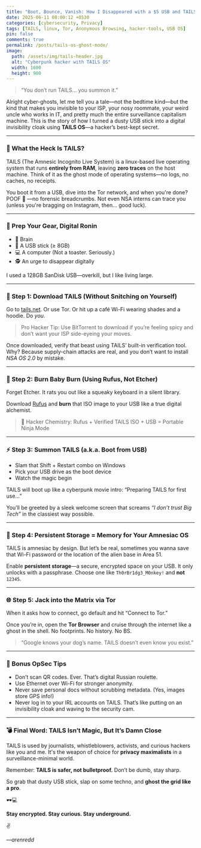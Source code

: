 ```yaml
---
title: "Boot, Bounce, Vanish: How I Disappeared with a $5 USB and TAILS OS"
date: 2025-06-11 08:00:12 +0530
categories: [cybersecurity, Privacy]
tags: [TAILS, linux, Tor, Anonymous Browsing, hacker-tools, USB OS]
pin: false
comments: true
permalink: /posts/tails-os-ghost-mode/
image:
  path: /assets/img/tails-header.jpg
  alt: "Cyberpunk hacker with TAILS OS"
  width: 1600
  height: 900
---
```


> “You don’t run TAILS… you summon it.”
> 

Alright cyber-ghosts, let me tell you a tale—not the bedtime kind—but the kind that makes you invisible to your ISP, your nosy roommate, your weird uncle who works in IT, and pretty much the entire surveillance capitalism machine. This is the story of how I turned a dusty USB stick into a digital invisibility cloak using **TAILS OS**—a hacker’s best-kept secret.

---

### 🚀 What the Heck Is TAILS?

TAILS (The Amnesic Incognito Live System) is a linux-based live operating system that runs **entirely from RAM**, leaving **zero traces** on the host machine. Think of it as the ghost mode of operating systems—no logs, no caches, no receipts.

You boot it from a USB, dive into the Tor network, and when you're done? POOF 💨 —no forensic breadcrumbs. Not even NSA interns can trace you (unless you're bragging on Instagram, then... good luck).

---

### 🔧 Prep Your Gear, Digital Ronin

- 🧠 Brain
- 🧲 A USB stick (≥ 8GB)
- 💻 A computer (Not a toaster. Seriously.)
- 🕵️ An urge to disappear digitally

I used a 128GB SanDisk USB—overkill, but I like living large.

---

### 🧨 Step 1: Download TAILS (Without Snitching on Yourself)

Go to [tails.net](https://tails.net/). Or use Tor. Or hit up a café Wi-Fi wearing shades and a hoodie. Do *you*.

> Pro Hacker Tip: Use BitTorrent to download if you’re feeling spicy and don’t want your ISP side-eyeing your moves.
> 

Once downloaded, verify that beast using TAILS’ built-in verification tool. Why? Because supply-chain attacks are real, and you don’t want to install *NSA OS 2.0* by mistake.

---

### 💾 Step 2: Burn Baby Burn (Using Rufus, Not Etcher)

Forget Etcher. It rats you out like a squeaky keyboard in a silent library.

Download [Rufus](https://rufus.ie/) and **burn** that ISO image to your USB like a true digital alchemist.

> 🧪 Hacker Chemistry: Rufus + Verified TAILS ISO + USB = Portable Ninja Mode
> 

---

### ⚡ Step 3: Summon TAILS (a.k.a. Boot from USB)

- Slam that Shift + Restart combo on Windows
- Pick your USB drive as the boot device
- Watch the magic begin

TAILS will boot up like a cyberpunk movie intro: “Preparing TAILS for first use…”

You’ll be greeted by a sleek welcome screen that screams *“I don’t trust Big Tech”* in the classiest way possible.

---

### 🔐 Step 4: Persistent Storage = Memory for Your Amnesiac OS

TAILS is amnesiac by design. But let’s be real, sometimes you wanna save that Wi-Fi password or the location of the alien base in Area 51.

Enable **persistent storage**—a secure, encrypted space on your USB. It only unlocks with a passphrase. Choose one like `Th0rBr1dg3_M0nkey!` and **not** `12345`.

---

### 🌐 Step 5: Jack into the Matrix via Tor

When it asks how to connect, go default and hit “Connect to Tor.”

Once you’re in, open the **Tor Browser** and cruise through the internet like a ghost in the shell. No footprints. No history. No BS.

> “Google knows your dog’s name. TAILS doesn’t even know you exist.”
> 

---

### 🧯 Bonus OpSec Tips

- Don’t scan QR codes. Ever. That’s digital Russian roulette.
- Use Ethernet over Wi-Fi for stronger anonymity.
- Never save personal docs without scrubbing metadata. (Yes, images store GPS info!)
- Never log in to your IRL accounts on TAILS. That’s like putting on an invisibility cloak and waving to the security cam.

---

### 💣 Final Word: TAILS Isn’t Magic, But It’s Damn Close

TAILS is used by journalists, whistleblowers, activists, and curious hackers like you and me. It's the weapon of choice for **privacy maximalists** in a surveillance-minimal world.

Remember: **TAILS is safer, not bulletproof.** Don’t be dumb, stay sharp.

So grab that dusty USB stick, slap on some techno, and **ghost the grid like a pro**.

🕶️💻

**Stay encrypted. Stay curious. Stay underground.**

✌️

*—arenredd*
